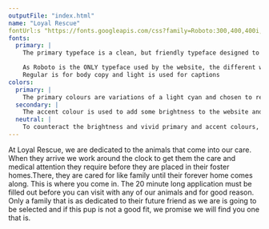 ```yaml
---
outputFile: "index.html"
name: "Loyal Rescue"
fontUrl:s "https://fonts.googleapis.com/css?family=Roboto:300,400,400i,500,700"
fonts:
  primary: |
    The primary typeface is a clean, but friendly typeface designed to work well with the bright colours and light friendly atmosphere of the website.

    As Roboto is the ONLY typeface used by the website, the different weights are what creates the hierarchy. Bold is used for headers (H1, and H2 respectively), Medium is used for sub-headers (h3 to H6), buttons and to highlight important text,
    Regular is for body copy and light is used for captions
colors:
  primary: |
    The primary colours are variations of a light cyan and chosen to represent the loyalty of the company to their rescued animals. Use them as the main colours for headers (or header backgrounds)
  secondary: |
    The accent colour is used to add some brightness to the website and the yellow is intended to represent the friendship and companionship being offered by Loyal Rescue. The accent colour can be used for buttons and any details such as bullets in the text.
  neutral: |
    To counteract the brightness and vivid primary and accent colours, all of the neutrals are greyscale. This ads some sophistication to the site while maintaining its friendly disposition. Neutrals are used for all body copy, sub headers, dividing lines and gradients.
---
```


At Loyal Rescue, we are dedicated to the animals that come into our care. When they arrive we work around the clock to get them the care and medical attention they require before they are placed in their foster homes.There, they are cared for like family until their forever home comes along. This is where you come in. The 20 minute long application must be filled out before you can visit with any of our animals and for good reason. Only a family that is as dedicated to their future friend as we are is going to be selected and if this pup is not a good fit, we promise we will find you one that is.
